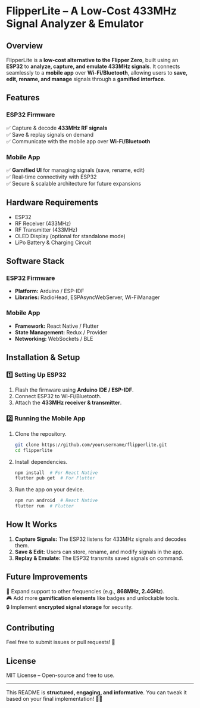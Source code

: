 
# **FlipperLite – A Low-Cost 433MHz Signal Analyzer & Emulator**  

## **Overview**  
FlipperLite is a **low-cost alternative to the Flipper Zero**, built using an **ESP32** to **analyze, capture, and emulate 433MHz signals**. It connects seamlessly to a **mobile app** over **Wi-Fi/Bluetooth**, allowing users to **save, edit, rename, and manage** signals through a **gamified interface**.  

## **Features**  
### **ESP32 Firmware**  
✅ Capture & decode **433MHz RF signals**  
✅ Save & replay signals on demand  
✅ Communicate with the mobile app over **Wi-Fi/Bluetooth**  

### **Mobile App**  
✅ **Gamified UI** for managing signals (save, rename, edit)  
✅ Real-time connectivity with ESP32  
✅ Secure & scalable architecture for future expansions  

## **Hardware Requirements**  
- ESP32  
- RF Receiver (433MHz)  
- RF Transmitter (433MHz)  
- OLED Display (optional for standalone mode)  
- LiPo Battery & Charging Circuit  

## **Software Stack**  
### **ESP32 Firmware**  
- **Platform:** Arduino / ESP-IDF  
- **Libraries:** RadioHead, ESPAsyncWebServer, Wi-FiManager  

### **Mobile App**  
- **Framework:** React Native / Flutter  
- **State Management:** Redux / Provider  
- **Networking:** WebSockets / BLE  

## **Installation & Setup**  
### **1️⃣ Setting Up ESP32**  
1. Flash the firmware using **Arduino IDE / ESP-IDF**.  
2. Connect ESP32 to Wi-Fi/Bluetooth.  
3. Attach the **433MHz receiver & transmitter**.  

### **2️⃣ Running the Mobile App**  
1. Clone the repository.  
   ```bash
   git clone https://github.com/yourusername/flipperlite.git
   cd flipperlite
   ```
2. Install dependencies.  
   ```bash
   npm install  # For React Native
   flutter pub get  # For Flutter
   ```
3. Run the app on your device.  
   ```bash
   npm run android  # React Native  
   flutter run  # Flutter  
   ```

## **How It Works**  
1. **Capture Signals:** The ESP32 listens for 433MHz signals and decodes them.  
2. **Save & Edit:** Users can store, rename, and modify signals in the app.  
3. **Replay & Emulate:** The ESP32 transmits saved signals on command.  

## **Future Improvements**  
🚀 Expand support to other frequencies (e.g., **868MHz, 2.4GHz**).  
🎮 Add more **gamification elements** like badges and unlockable tools.  
🔒 Implement **encrypted signal storage** for security.  

## **Contributing**  
Feel free to submit issues or pull requests! 🚀  

## **License**  
MIT License – Open-source and free to use.  

---

This README is **structured, engaging, and informative**. You can tweak it based on your final implementation! 🚀🔥
